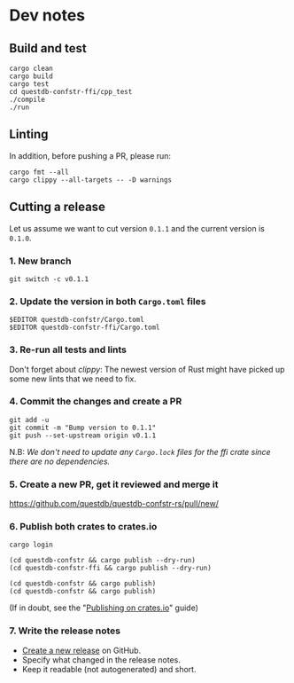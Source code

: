 # Dev notes

## Build and test

```
cargo clean
cargo build
cargo test
cd questdb-confstr-ffi/cpp_test
./compile
./run
```

## Linting

In addition, before pushing a PR, please run:
```
cargo fmt --all
cargo clippy --all-targets -- -D warnings
```

## Cutting a release

Let us assume we want to cut version `0.1.1` and the current version is `0.1.0`.

### 1. New branch
```shell
git switch -c v0.1.1
```

### 2. Update the version in both `Cargo.toml` files

```shell
$EDITOR questdb-confstr/Cargo.toml
$EDITOR questdb-confstr-ffi/Cargo.toml
```

### 3. Re-run all tests and lints

Don't forget about _clippy_: The newest version of Rust might have picked up
some new lints that we need to fix.

### 4. Commit the changes and create a PR
```shell
git add -u
git commit -m "Bump version to 0.1.1"
git push --set-upstream origin v0.1.1
```

N.B: _We don't need to update any `Cargo.lock` files for the ffi crate since
there are no dependencies._

### 5. Create a new PR, get it reviewed and merge it

https://github.com/questdb/questdb-confstr-rs/pull/new/

### 6. Publish both crates to crates.io

```shell
cargo login

(cd questdb-confstr && cargo publish --dry-run)
(cd questdb-confstr-ffi && cargo publish --dry-run)

(cd questdb-confstr && cargo publish)
(cd questdb-confstr && cargo publish)
```

(If in doubt, see the
"[Publishing on crates.io](https://doc.rust-lang.org/cargo/reference/publishing.html)" guide)

### 7. Write the release notes

* [Create a new release](https://github.com/questdb/questdb-confstr-rs/releases) on GitHub.
* Specify what changed in the release notes.
* Keep it readable (not autogenerated) and short.
